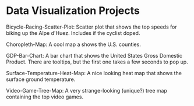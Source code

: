 # Data Visualization Projects

Bicycle-Racing-Scatter-Plot: Scatter plot that shows the top speeds for biking up the Alpe d'Huez. Includes if the cyclist doped.

Choropleth-Map: A cool map a shows the U.S. counties.

GDP-Bar-Chart: A bar chart that shows the United States Gross Domestic Product. There are tooltips, but the first one takes a few seconds to pop up.

Surface-Temperature-Heat-Map: A nice looking heat map that shows the surface ground temperature.

Video-Game-Tree-Map: A very strange-looking (unique?) tree map containing the top video games.
